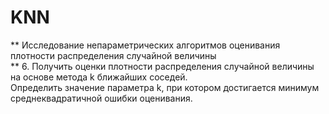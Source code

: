 # KNN
** Исследование непараметрических алгоритмов оценивания плотности распределения случайной величины <br /> **
6.	Получить оценки плотности распределения случайной величины на основе метода k ближайших соседей.<br /> Определить значение параметра k, при котором достигается минимум среднеквадратичной ошибки оценивания.
